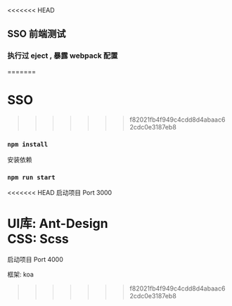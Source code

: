 <<<<<<< HEAD
## SSO 前端测试

### 执行过 eject , 暴露 webpack 配置
=======
# SSO
>>>>>>> f82021fb4f949c4cdd8d4abaac62cdc0e3187eb8

### `npm install`
安装依赖
### `npm run start`
<<<<<<< HEAD
启动项目 Port 3000

UI库: Ant-Design <br />
CSS: Scss
=======
启动项目 Port 4000

框架: koa
>>>>>>> f82021fb4f949c4cdd8d4abaac62cdc0e3187eb8
